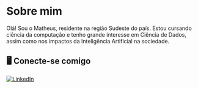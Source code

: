 # Sobre mim

Olá! Sou o Matheus, residente na região Sudeste do país. Estou cursando ciência da computação e tenho grande interesse em Ciência de Dados, assim como nos impactos da Inteligência Artificial na sociedade.

## 🖥️ **Conecte-se comigo**

[![LinkedIn](https://img.shields.io/badge/LinkedIn-000?style=for-the-badge&logo=linkedin&logoColor=0E76A8)](https://www.linkedin.com/in/devmatheuspimentel/)

